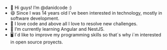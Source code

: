 ### 
- 👋 Hi guys! I’m @danidcode :)
- 😄 Since I was 14 years old I´ve been interested in technology, mostly in software development.
- 🔭 I love code and above all I love to resolve new challenges.
- 🌱 I’m currently learning Angular and NestJS.
- 🖥 I´d like to improve my programming skills so that´s why i´m interested in open source proyects.


